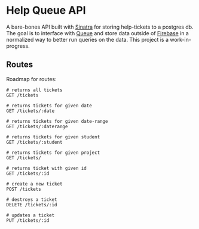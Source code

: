 # Help Queue API

A bare-bones API built with [Sinatra](http://www.sinatrarb.com/) for storing help-tickets to a postgres db. The goal is to interface with [Queue](https://github.com/dustinbrownman/ember-queue) and store data outside of [Firebase](https://www.firebase.com/) in a normalized way to better run queries on the data.  This project is a work-in-progress.


## Routes

Roadmap for routes:

```
# returns all tickets
GET /tickets

# returns tickets for given date
GET /tickets/:date

# returns tickets for given date-range
GET /tickets/:daterange

# returns tickets for given student
GET /tickets/:student

# returns tickets for given project
GET /tickets/

# returns ticket with given id
GET /tickets/:id

# create a new ticket
POST /tickets

# destroys a ticket
DELETE /tickets/:id

# updates a ticket
PUT /tickets/:id
```